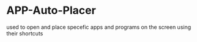 # APP-Auto-Placer
 used to open and place specefic apps and programs on the screen using their shortcuts
